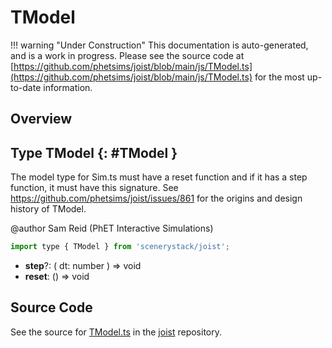 # TModel

!!! warning "Under Construction"
    This documentation is auto-generated, and is a work in progress. Please see the source code at
    [https://github.com/phetsims/joist/blob/main/js/TModel.ts](https://github.com/phetsims/joist/blob/main/js/TModel.ts) for the most up-to-date information.

## Overview



## Type TModel {: #TModel }


The model type for Sim.ts must have a reset function and if it has a step function, it must have this signature.
See https://github.com/phetsims/joist/issues/861 for the origins and design history of TModel.

@author Sam Reid (PhET Interactive Simulations)

```js
import type { TModel } from 'scenerystack/joist';
```


- **step**?: ( dt: <span style="color: hsla(calc(var(--md-hue) + 180deg),80%,40%,1);">number</span> ) =&gt; <span style="color: hsla(calc(var(--md-hue) + 180deg),80%,40%,1);">void</span>
- **reset**: () =&gt; <span style="color: hsla(calc(var(--md-hue) + 180deg),80%,40%,1);">void</span>




## Source Code

See the source for [TModel.ts](https://github.com/phetsims/joist/blob/main/js/TModel.ts) in the [joist](https://github.com/phetsims/joist) repository.
